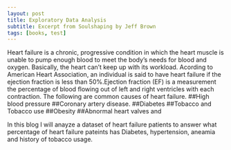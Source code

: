 ```yaml
---
layout: post
title: Exploratory Data Analysis
subtitle: Excerpt from Soulshaping by Jeff Brown
tags: [books, test]
---
```


Heart failure is a chronic, progressive condition in which the heart muscle is unable to pump enough blood to meet the body’s needs for blood and oxygen. Basically, the heart can’t keep up with its workload. Acording to American Heart Association, an individual is said to have heart failure if the ejection fraction is less than 50%.Ejection fraction (EF) is a measurement the percentage of blood flowing out of left and right ventricles with each contraction. The following are common causes of heart failure.
##High blood pressure
##Coronary artery disease.
##Diabetes
##Tobacco and Tobacco use 
##Obesity
##Abnormal heart valves and 

In this blog I will anayze a dataset of heart failure patients to answer what percentage of heart failure pateints has Diabetes, hypertension, aneamia and history of tobacco usage.
